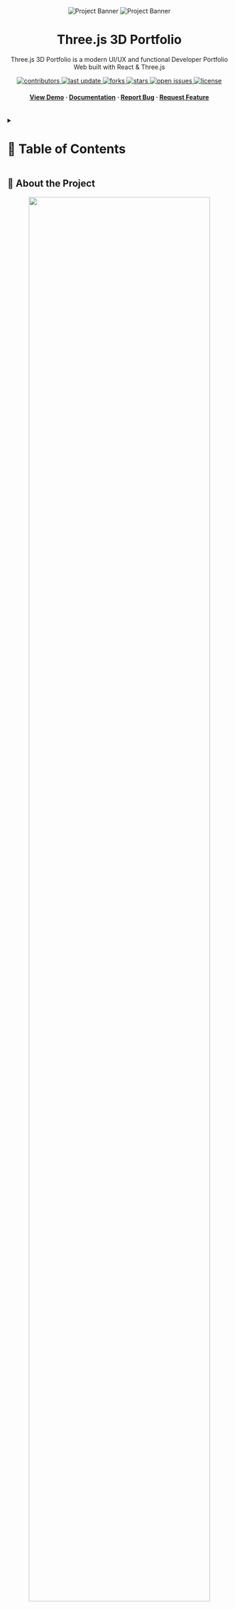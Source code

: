 </a>
<div align="center">

  ![Project Banner](readme_assets/readme_banner.png#gh-dark-mode-only)
  ![Project Banner](readme_assets/readme_banner-light.png#gh-light-mode-only)

  <h1>Three.js 3D Portfolio</h1>
  
  <p>
    Three.js 3D Portfolio is a modern UI/UX and functional Developer Portfolio Web built with React & Three.js
  </p>

<!-- Badges -->
<p>
  <a href="https://github.com/starlabsai/Threejs-3D-Portfolio/graphs/contributors">
    <img src="https://img.shields.io/github/contributors/starlabsai/Threejs-3D-Portfolio" alt="contributors" />
  </a>
  <a href="">
    <img src="https://img.shields.io/github/last-commit/starlabsai/Threejs-3D-Portfolio" alt="last update" />
  </a>
  <a href="https://github.com/starlabsai/Threejs-3D-Portfolio/network/members">
    <img src="https://img.shields.io/github/forks/starlabsai/Threejs-3D-Portfolio" alt="forks" />
  </a>
  <a href="https://github.com/starlabsai/Threejs-3D-Portfolio/stargazers">
    <img src="https://img.shields.io/github/stars/starlabsai/Threejs-3D-Portfolio" alt="stars" />
  </a>
  <a href="https://github.com/starlabsai/Threejs-3D-Portfolio/issues/">
    <img src="https://img.shields.io/github/issues/starlabsai/Threejs-3D-Portfolio" alt="open issues" />
  </a>
  <a href="https://github.com/starlabsai/Threejs-3D-Portfolio/blob/main/LICENSE">
    <img src="https://img.shields.io/github/license/starlabsai/Threejs-3D-Portfolio.svg" alt="license" />
  </a>
</p>

 <h4>
    <a href="https://threejs-3-d-portfolio.vercel.app/">View Demo</a>
  <span> · </span>
    <a href="https://github.com/starlabsai/Threejs-3D-Portfolio">Documentation</a>
  <span> · </span>
    <a href="https://github.com/starlabsai/Threejs-3D-Portfolio/issues/">Report Bug</a>
  <span> · </span>
    <a href="https://github.com/starlabsai/Threejs-3D-Portfolio/issues/">Request Feature</a>
  </h4>
</div>

<br />

<!-- Table of Contents -->
<details>

<summary>

# :notebook_with_decorative_cover: Table of Contents

</summary>

- [About the Project](#star2-about-the-project)
  - [Folder Structure](#bangbang-folder-structure)
  - [Tech Stack](#space_invader-tech-stack)
- [Getting Started](#toolbox-getting-started)
  - [Installation](#gear-installation)
  - [Run Locally](#running-run-locally)
- [Contributing](#wave-contributing)
- [License](#warning-license)
- [Contact](#handshake-contact)
- [Acknowledgements](#gem-acknowledgements)

</details>  

<!-- About the Project -->
## :star2: About the Project

<div align="center">
  <img src="readme_assets/3d-portfolio.png" height="auto" width="90%"/>
</div>

<br />

This repository houses a well-designed and functional Developer Portfolio Website consisting of Navbar, Hero, Overview, Work Experience, Technologies, Projects, Testimonials, and Contact sections built with React & Three.js using TailwindCSS.

<!-- Folder Structure -->
### :bangbang: Folder Structure

Here is the folder structure of 3D-Portfolio.

```bash
Threejs_3D_Portfolio/
|- public/
|- src/
  |-- assets/
  |-- components/
  |-- constants/
  |-- hoc/
  |-- utils/
  |-- App.jsx
  |-- index.css
  |-- main.jsx
  |-- styles.js
|- postcss.config.cjs
|- tailwind.config.cjs
|- vite.config.js


<br />

<!-- TechStack -->
:space_invader: Tech Stack

[![My Skills](https://skillicons.dev/icons?i=js,react,tailwind,threejs)](https://skillicons.dev)

<p align="right">(<a href="#readme-top">back to top</a>)</p>

<!-- Getting Started -->
:toolbox: Getting Started

<!-- Installation -->
:gear: Installation

Step 1

Download or clone this repo by using the link below:

```bash
https://github.com/starlabsai/Threejs-3D-Portfolio.git
#### Step 2:

3D-Portfolio using NPM (Node Package Manager), therefore, make sure that Node.js is installed by execute the following command in console:

```bash
  node -v
Step 3:
At the main folder execute the following command in console to get the required dependencies:

bash
Copy code
  npm install
Step 4:
At the main folder execute the following command in console to creates a build directory with a production build of 3d portfolio:

bash
Copy code
  npm run build
Step 5:
At the main folder execute the following command in console to run the server:

bash
Copy code
  npm run start
<!-- Run Locally -->
:running: Run Locally
Step 1:
At the main folder execute the following command in console to get the required dependencies:

bash
Copy code
  npm install
Step 2:
At the main folder execute the following command in console to run the development server:

bash
Copy code
  npm run dev
<p align="right">(<a href="#readme-top">back to top</a>)</p>
<!-- Contributing -->
:wave: Contributing
<a href="https://github.com/starlabsai/Threejs-3D-Portfolio/graphs/contributors">
  <img src="https://img.shields.io/github/contributors/starlabsai/Threejs-3D-Portfolio" alt="contributors" />
</a>
<a href="https://github.com/ladunjexa/Threejs_3D_Portfolio/graphs/contributors">
![Status](https://img.shields.io/badge/Passing-brightgreen)
  <img src="https://contrib.rocks/image?repo=ladunjexa/Threejs_3D_Portfolio" />
</a>
Contributions are always welcome!

See contributing.md for ways to get started.

Contributions are what make the open source community such an amazing place to learn, inspire, and create. Any contributions you make are greatly appreciated.

<p align="right">(<a href="#readme-top">back to top</a>)</p>
<!-- License -->
:warning: License
Distributed under the MIT License. See LICENSE.txt for more information.

<!-- Contact -->
:handshake: Contact
Liron Abutbul - @lironabutbul6 - @ladunjexa

Project Link: https://github.com/ladunjexa/Threejs-3D-Portfolio

<p align="right">(<a href="#readme-top">back to top</a>)</p>
<!-- Acknowledgments -->
:gem: Acknowledgements
This section is used to mention useful resources and libraries used in the 3D Portfolio.

Email JS
Framer Motion
React Tilt
[React Vertical Timeline Component](https://www.npmjs